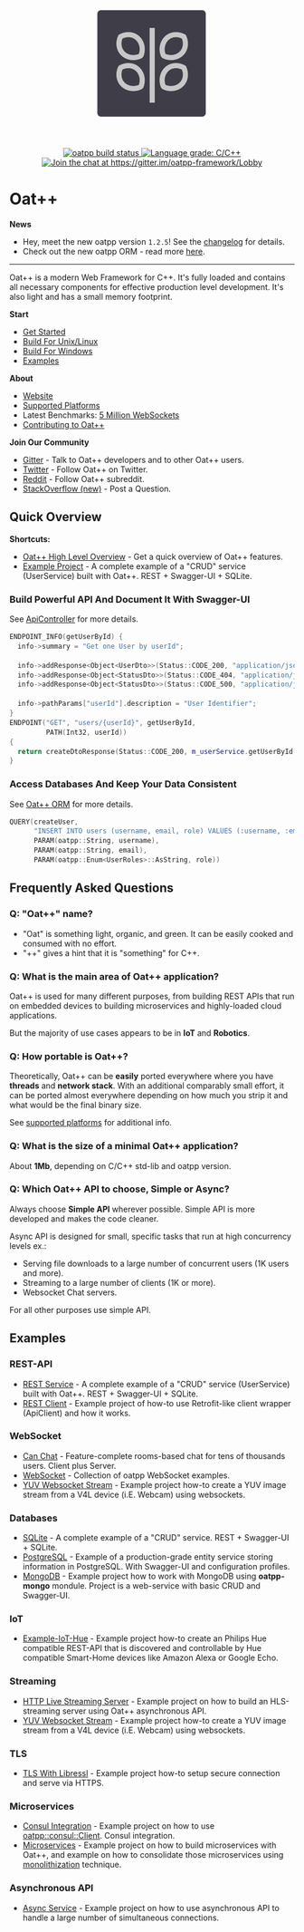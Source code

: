 <div align="center">
  <img alt="Oat++ Logo" src="https://raw.githubusercontent.com/lganzzzo/oatpp-website-res/master/logo_x400.png" width="200px"/>
</div>
<p>&nbsp;</p>

<p align="center">
  <a href="https://dev.azure.com/lganzzzo/lganzzzo/_build?definitionId=1">
    <img src="https://dev.azure.com/lganzzzo/lganzzzo/_apis/build/status/oatpp.oatpp" alt="oatpp build status" />
  </a>
  <a href="https://lgtm.com/projects/g/oatpp/oatpp/context:cpp">
    <img src="https://img.shields.io/lgtm/grade/cpp/g/oatpp/oatpp.svg?logo=lgtm&logoWidth=18" alt="Language grade: C/C++" />
  </a>
  <a href="https://gitter.im/oatpp-framework/Lobby?utm_source=badge&utm_medium=badge&utm_campaign=pr-badge&utm_content=badge">
    <img src="https://badges.gitter.im/oatpp-framework/Lobby.svg" alt="Join the chat at https://gitter.im/oatpp-framework/Lobby" />
  </a>
</p>

# Oat++ 

**News**  

- Hey, meet the new oatpp version `1.2.5`! See the [changelog](changelog/1.2.5.md) for details.  
- Check out the new oatpp ORM - read more [here](https://oatpp.io/docs/components/orm/).  

---

Oat++ is a modern Web Framework for C++. 
It's fully loaded and contains all necessary components for effective production level development. 
It's also light and has a small memory footprint.

**Start**

- [Get Started](https://oatpp.io/docs/start/)
- [Build For Unix/Linux](https://oatpp.io/docs/installation/unix-linux/)
- [Build For Windows](https://oatpp.io/docs/installation/windows/)
- [Examples](#examples)

**About**

- [Website](https://oatpp.io/)
- [Supported Platforms](https://oatpp.io/supported-platforms/)
- Latest Benchmarks: [5 Million WebSockets](https://oatpp.io/benchmark/websocket/5-million/)
- [Contributing to Oat++](CONTRIBUTING.md)

**Join Our Community**

- [Gitter](https://gitter.im/oatpp-framework/Lobby) - Talk to Oat++ developers and to other Oat++ users.
- [Twitter](https://twitter.com/oatpp_io) - Follow Oat++ on Twitter.
- [Reddit](https://www.reddit.com/r/oatpp/) - Follow Oat++ subreddit.
- [StackOverflow (new)](https://stackoverflow.com/questions/tagged/oat%2b%2b) - Post a Question.

## Quick Overview

**Shortcuts:**

- [Oat++ High Level Overview](https://oatpp.io/docs/start/high-level-overview/) - Get a quick overview of Oat++ features.
- [Example Project](https://github.com/oatpp/example-crud) - A complete example of a "CRUD" service (UserService) built with Oat++. REST + Swagger-UI + SQLite.

### Build Powerful API And Document It With Swagger-UI

See [ApiController](https://oatpp.io/docs/components/api-controller/) for more details.

```cpp
ENDPOINT_INFO(getUserById) {
  info->summary = "Get one User by userId";

  info->addResponse<Object<UserDto>>(Status::CODE_200, "application/json");
  info->addResponse<Object<StatusDto>>(Status::CODE_404, "application/json");
  info->addResponse<Object<StatusDto>>(Status::CODE_500, "application/json");

  info->pathParams["userId"].description = "User Identifier";
}
ENDPOINT("GET", "users/{userId}", getUserById,
         PATH(Int32, userId))
{
  return createDtoResponse(Status::CODE_200, m_userService.getUserById(userId));
}
``` 

### Access Databases And Keep Your Data Consistent

See [Oat++ ORM](https://oatpp.io/docs/components/orm/) for more details.

```cpp
QUERY(createUser,
      "INSERT INTO users (username, email, role) VALUES (:username, :email, :role);",
      PARAM(oatpp::String, username), 
      PARAM(oatpp::String, email), 
      PARAM(oatpp::Enum<UserRoles>::AsString, role))
```

## Frequently Asked Questions

### Q: "Oat++" name?

- "Oat" is something light, organic, and green. It can be easily cooked and consumed with no effort. 
- "++" gives a hint that it is "something" for C++.

### Q: What is the main area of Oat++ application?

Oat++ is used for many different purposes, from building REST APIs that run on embedded devices to 
building microservices and highly-loaded cloud applications.

But the majority of use cases appears to be in **IoT** and **Robotics**.

### Q: How portable is Oat++?

Theoretically, Oat++ can be **easily** ported everywhere where you have **threads** and **network stack**.
With an additional comparably small effort, it can be ported almost everywhere depending on how
much you strip it and what would be the final binary size.

See [supported platforms](https://oatpp.io/supported-platforms/) for additional info.

### Q: What is the size of a minimal Oat++ application?

About **1Mb**, depending on C/C++ std-lib and oatpp version.

### Q: Which Oat++ API to choose, Simple or Async?

Always choose **Simple API** wherever possible. Simple API is more developed and makes the code cleaner.

Async API is designed for small, specific tasks that run at high concurrency levels ex.:
- Serving file downloads to a large number of concurrent users (1K users and more).
- Streaming to a large number of clients (1K or more).
- Websocket Chat servers.

For all other purposes use simple API.

## Examples

### REST-API

- [REST Service](https://github.com/oatpp/example-crud) - A complete example of a "CRUD" service (UserService) built with Oat++. REST + Swagger-UI + SQLite.
- [REST Client](https://github.com/oatpp/example-api-client) - Example project of how-to use Retrofit-like client wrapper (ApiClient) and how it works.

### WebSocket

- [Can Chat](https://github.com/lganzzzo/canchat) - Feature-complete rooms-based chat for tens of thousands users. Client plus Server.
- [WebSocket](https://github.com/oatpp/example-websocket) - Collection of oatpp WebSocket examples.
- [YUV Websocket Stream](https://github.com/oatpp/example-yuv-websocket-stream) - Example project how-to create a YUV image stream from a V4L device (i.E. Webcam) using websockets.

### Databases

- [SQLite](https://github.com/oatpp/example-crud) - A complete example of a "CRUD" service. REST + Swagger-UI + SQLite.
- [PostgreSQL](https://github.com/oatpp/example-postgresql) - Example of a production-grade entity service storing information in PostgreSQL. With Swagger-UI and configuration profiles.
- [MongoDB](https://github.com/oatpp/example-mongodb) - Example project how to work with MongoDB using **oatpp-mongo** mondule. Project is a web-service with basic CRUD and Swagger-UI.
 
### IoT

- [Example-IoT-Hue](https://github.com/oatpp/example-iot-hue-ssdp) - Example project how-to create an Philips Hue compatible REST-API that is discovered and controllable by Hue compatible Smart-Home devices like Amazon Alexa or Google Echo.

### Streaming

- [HTTP Live Streaming Server](https://github.com/oatpp/example-hls-media-stream) - Example project on how to build an HLS-streaming server using Oat++ asynchronous API.
- [YUV Websocket Stream](https://github.com/oatpp/example-yuv-websocket-stream) - Example project how-to create a YUV image stream from a V4L device (i.E. Webcam) using websockets.

### TLS

- [TLS With Libressl](https://github.com/oatpp/example-libressl) - Example project how-to setup secure connection and serve via HTTPS.

### Microservices

- [Consul Integration](https://github.com/oatpp/example-consul) - Example project on how to use [oatpp::consul::Client](https://oatpp.io/api/latest/oatpp-consul/rest/Client/). Consul integration.
- [Microservices](https://github.com/oatpp/example-microservices) - Example project on how to build microservices with Oat++, 
and example on how to consolidate those microservices using [monolithization](https://oatpp.io/docs/monolithization/) technique.

### Asynchronous API

- [Async Service](https://github.com/oatpp/example-async-api) - Example project on how to use asynchronous API to handle a large number of simultaneous connections.
